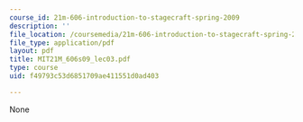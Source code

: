 ```yaml
---
course_id: 21m-606-introduction-to-stagecraft-spring-2009
description: ''
file_location: /coursemedia/21m-606-introduction-to-stagecraft-spring-2009/f49793c53d6851709ae411551d0ad403_MIT21M_606s09_lec03.pdf
file_type: application/pdf
layout: pdf
title: MIT21M_606s09_lec03.pdf
type: course
uid: f49793c53d6851709ae411551d0ad403

---
```

None